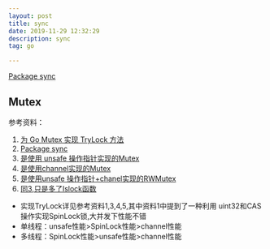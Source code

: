 ```yaml
---
layout: post
title: sync
date: 2019-11-29 12:32:29
description: sync
tag: go

---
```




[Package sync](http://docscn.studygolang.com/pkg/sync/)

## Mutex

参考资料：

1. [为 Go Mutex 实现 TryLock 方法](https://colobu.com/2017/03/09/implement-TryLock-in-Go/)
2. [Package sync](http://docscn.studygolang.com/pkg/sync/)
3. [是使用 unsafe 操作指针实现的Mutex](https://github.com/rfyiamcool/trylock)
4. [是使用channel实现的Mutex](https://github.com/lrita/gosync)
5. [是使用unsafe 操作指针+chanel实现的RWMutex](https://github.com/subchen/go-trylock)
6. [同3,只是多了Islock函数](https://github.com/LK4D4/trylock/blob/master/trylock.go)

+ 实现TryLock详见参考资料1,3,4,5,其中资料1中提到了一种利用 uint32和CAS操作实现SpinLock锁,大并发下性能不错  
+ 单线程：unsafe性能>SpinLock性能>channel性能  
+ 多线程：SpinLock性能>unsafe性能>channel性能  